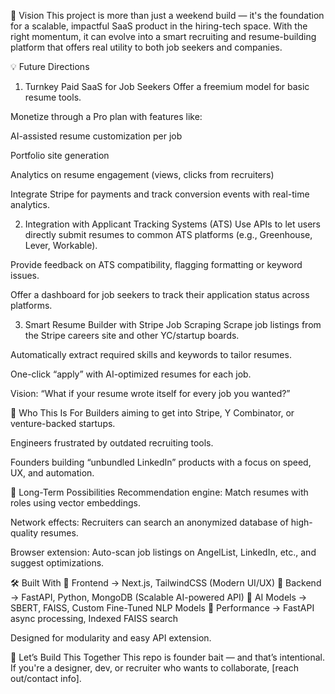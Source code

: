 🚀 Vision
This project is more than just a weekend build — it's the foundation for a scalable, impactful SaaS product in the hiring-tech space. With the right momentum, it can evolve into a smart recruiting and resume-building platform that offers real utility to both job seekers and companies.

💡 Future Directions
1. Turnkey Paid SaaS for Job Seekers
Offer a freemium model for basic resume tools.

Monetize through a Pro plan with features like:

AI-assisted resume customization per job

Portfolio site generation

Analytics on resume engagement (views, clicks from recruiters)

Integrate Stripe for payments and track conversion events with real-time analytics.

2. Integration with Applicant Tracking Systems (ATS)
Use APIs to let users directly submit resumes to common ATS platforms (e.g., Greenhouse, Lever, Workable).

Provide feedback on ATS compatibility, flagging formatting or keyword issues.

Offer a dashboard for job seekers to track their application status across platforms.

3. Smart Resume Builder with Stripe Job Scraping
Scrape job listings from the Stripe careers site and other YC/startup boards.

Automatically extract required skills and keywords to tailor resumes.

One-click “apply” with AI-optimized resumes for each job.

Vision: “What if your resume wrote itself for every job you wanted?”

🎯 Who This Is For
Builders aiming to get into Stripe, Y Combinator, or venture-backed startups.

Engineers frustrated by outdated recruiting tools.

Founders building “unbundled LinkedIn” products with a focus on speed, UX, and automation.

🧠 Long-Term Possibilities
Recommendation engine: Match resumes with roles using vector embeddings.

Network effects: Recruiters can search an anonymized database of high-quality resumes.

Browser extension: Auto-scan job listings on AngelList, LinkedIn, etc., and suggest optimizations.

🛠️ Built With
🔹 Frontend → Next.js, TailwindCSS (Modern UI/UX)
🔹 Backend → FastAPI, Python, MongoDB (Scalable AI-powered API)
🔹 AI Models → SBERT, FAISS, Custom Fine-Tuned NLP Models
🔹 Performance → FastAPI async processing, Indexed FAISS search

Designed for modularity and easy API extension.

👋 Let’s Build This Together
This repo is founder bait — and that’s intentional. If you're a designer, dev, or recruiter who wants to collaborate, [reach out/contact info].
